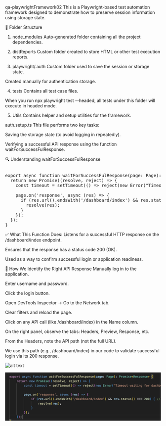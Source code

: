 qa-playwrightFramework02
This is a Playwright-based test automation framework designed to demonstrate how to preserve session information using storage state.

📁 Folder Structure
1. node_modules
Auto-generated folder containing all the project dependencies.

2. distReports
Custom folder created to store HTML or other test execution reports.

3. playwright/.auth
Custom folder used to save the session or storage state.

Created manually for authentication storage.

4. tests
Contains all test case files.

When you run npx playwright test --headed, all tests under this folder will execute in headed mode.

5. Utils
Contains helper and setup utilities for the framework.

auth.setup.ts
This file performs two key tasks:

Saving the storage state (to avoid logging in repeatedly).

Verifying a successful API response using the function waitForSuccessFulResponse.

🔍 Understanding waitForSuccessFulResponse
<pre lang="markdown"> 
export async function waitForSuccessFulResponse(page: Page): Promise<Response> {
  return new Promise((resolve, reject) => {
    const timeout = setTimeout(() => reject(new Error("Timeout waiting for dashboard response")), 15000);

    page.on('response', async (res) => {
      if (res.url().endsWith('/dashboard/index') && res.status() === 200) {
        resolve(res);
      }
    });
  });
}
</pre>
✅ What This Function Does:
Listens for a successful HTTP response on the /dashboard/index endpoint.

Ensures that the response has a status code 200 (OK).

Used as a way to confirm successful login or application readiness.

🧪 How We Identify the Right API Response
Manually log in to the application.

Enter username and password.

Click the login button.

Open DevTools Inspector → Go to the Network tab.

Clear filters and reload the page.

Click on any API call (like /dashboard/index) in the Name column.

On the right panel, observe the tabs: Headers, Preview, Response, etc.

From the Headers, note the API path (not the full URL).

We use this path (e.g., /dashboard/index) in our code to validate successful login via its 200 response.


![alt text](<Screenshot 2025-08-08 at 6.17.22 PM.png>)

![alt text](image.png)
       
